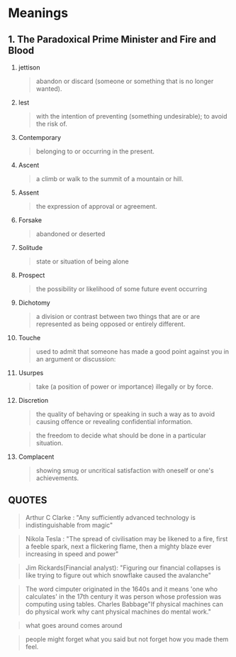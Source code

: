 # Meanings

## 1. The Paradoxical Prime Minister and Fire and Blood
   1. jettison
       >   abandon or discard (someone or something that is no longer wanted).

   2. lest
        >  with the intention of preventing (something undesirable); to avoid the risk of.
        
   3. Contemporary
        >  belonging to or occurring in the present.
          
   4. Ascent
        >  a climb or walk to the summit of a mountain or hill.
           
   5. Assent
        >  the expression of approval or agreement.

   6. Forsake
   		>  abandoned or  deserted
   7. Solitude
   		>  state or situation of being alone
   8. Prospect
   		> the possibility or likelihood of some future event occurring
   9. Dichotomy
   		>a division or contrast between two things that are or are represented as being opposed or entirely different. 
   10. Touche 
         >used to admit that someone has made a good point against you in an argument or discussion:
   11. Usurpes
          > take (a position of power or importance) illegally or by force.
   12. Discretion
   		 >the quality of behaving or speaking in such a way as to avoid causing offence or revealing confidential information.

          >the freedom to decide what should be done in a particular situation.
   13. Complacent
   
          >showing smug or uncritical satisfaction with oneself or one's achievements.
## QUOTES
   
   > Arthur C Clarke : "Any sufficiently advanced technology is indistinguishable from magic"
   
   >Nikola Tesla : "The spread of civilisation may be likened to a fire, first a feeble spark, next a flickering flame, then a mighty blaze ever increasing in speed and power" 
   
>Jim Rickards(Financial analyst): "Figuring our financial collapses is like trying to figure out which snowflake caused the avalanche"

> The word cimputer originated in the 1640s and it means 'one who calculates' in the 17th century it was person whose profession was computing using tables.
Charles Babbage"If physical machines can do physical work why cant physical machines do mental work."

> what goes around comes around

> people might forget what you said but not forget how you made them feel.

